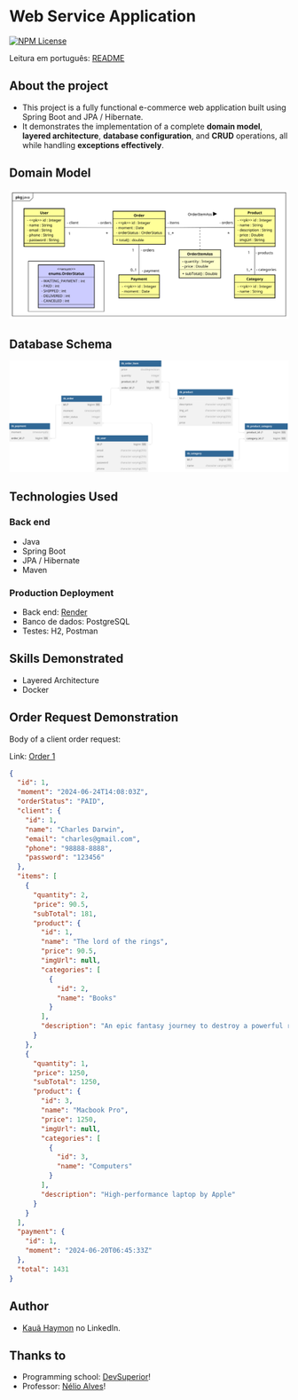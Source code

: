 # Web Service Application

[![NPM License](https://img.shields.io/npm/l/react)](https://github.com/kauahaymon/webservice-springboot3-jpa/blob/main/LICENSE)

Leitura em português: [README](https://github.com/kauahaymon/webservice-springboot3-jpa/blob/main/README_Portuguese.md)

## About the project

- This project is a fully functional e-commerce web application built using Spring Boot and JPA / Hibernate.
- It demonstrates the implementation of a complete **domain model**, **layered architecture**, **database configuration**, and **CRUD** operations, all while handling **exceptions effectively**.

## Domain Model

![Domain](https://github.com/kauahaymon/illustrative-images/blob/master/Class1.svg)

## Database Schema
![schema](https://github.com/kauahaymon/illustrative-images/blob/master/schema%20diagram.svg)

## Technologies Used

### Back end

- Java
- Spring Boot
- JPA / Hibernate
- Maven

### Production Deployment

- Back end: [Render](render.com)
- Banco de dados: PostgreSQL
- Testes: H2, Postman

## Skills Demonstrated

- Layered Architecture
- Docker

## Order Request Demonstration

Body of a client order request:

Link: <a href="https://webservice-springboot3-jpa.onrender.com/orders/1" target="_blank" rel="noopener noreferrer">Order 1</a>

```json
{
  "id": 1,
  "moment": "2024-06-24T14:08:03Z",
  "orderStatus": "PAID",
  "client": {
    "id": 1,
    "name": "Charles Darwin",
    "email": "charles@gmail.com",
    "phone": "98888-8888",
    "password": "123456"
  },
  "items": [
    {
      "quantity": 2,
      "price": 90.5,
      "subTotal": 181,
      "product": {
        "id": 1,
        "name": "The lord of the rings",
        "price": 90.5,
        "imgUrl": null,
        "categories": [
          {
            "id": 2,
            "name": "Books"
          }
        ],
        "description": "An epic fantasy journey to destroy a powerful ring"
      }
    },
    {
      "quantity": 1,
      "price": 1250,
      "subTotal": 1250,
      "product": {
        "id": 3,
        "name": "Macbook Pro",
        "price": 1250,
        "imgUrl": null,
        "categories": [
          {
            "id": 3,
            "name": "Computers"
          }
        ],
        "description": "High-performance laptop by Apple"
      }
    }
  ],
  "payment": {
    "id": 1,
    "moment": "2024-06-20T06:45:33Z"
  },
  "total": 1431
}
```

## Author

- <a href="https://www.linkedin.com/in/kauahaymon/" target="_blank" rel="noopener noreferrer">Kauã Haymon</a> no LinkedIn.</p>

## Thanks to

- Programming school: [DevSuperior](https://devsuperior.com.br/)!
- Professor: [Nélio Alves](https://www.linkedin.com/in/nelio-alves/)!
